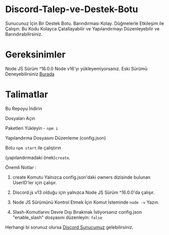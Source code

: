 # Discord-Talep-ve-Destek-Botu

Sunucunuz İçin Bir Destek Botu.
Barındırması Kolay.
Düğmelerle Etkileşim ile Çalışın.
Bu Kodu Kolayca Çatallayabilir ve Yapılandırmayı Düzenleyebilir ve Barındırabilirsiniz.

# Gereksinimler
Node JS Sürüm ^16.0.0
Node v16'yı yükleyemiyorsanız.
Eski Sürümü Deneyebilirsiniz [Burada](https://github.com/Abdul1810/support-bot-with-buttons/tree/djs-v12)

# Talimatlar
Bu Repoyu İndirin

Dosyaları Açın

Paketleri Yükleyin - `npm i`

Yapılandırma Dosyasını Düzenleme (config.json)

Botu `npm start` ile çalıştırın

(yapılandırmadaki önek)`create`.

Önemli Notlar :

1. create Komutu Yalnızca config.json'daki owners dizisinde bulunan UserID'ler için çalışır.

2. Discord.js v13 olduğu için yalnızca Node JS Sürüm ^16.0.0'da çalışır.

3. Node JS Sürümünü Kontrol Etmek İçin Komut İsteminde `node -v` Yazın.

4. Slash-Komutlarını Devre Dışı Bırakmak İstiyorsanız config.json "enable_slash" dosyasını düzenleyin: `false`

Herhangi bi sorunuz olursa [Discord Sunucumuz](https://discord.gg/NEYChS5FnY) gelebilirsiniz.
